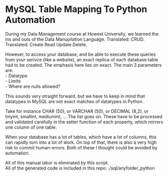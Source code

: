 # MySQL Table Mapping To Python Automation

During my Data Management course at Howest University, we learned the ins and outs of the Data Manupilation Language. Translated: CRUD. Translated: Create Read Update Delete.

However, to access your database, and be able to execute these queries from your serivce (like a website), an exact replica of each database table had to be created. The emphasis here lies on exact. The main 3 parameters are:  
    - Datatype  
    - Limits  
    - Where are nulls allowed?  

This sounds very straight forward, but we have to keep in mind that datatypes in MySQL are not exact matches of datatypes in Python.

Take for instance CHAR (50), or VARCHAR (50), or DECIMAL (8,2), or tinyint, smallint, mediumint, … The list goes on. These have to be processed and validated carefully in the setter function of each property, which mirrors one column of one table.    

When your database has a lot of tables, which have a lot of columns, this can rapidly turn into a lot of work. On top of that, there is also a very high risk to commit human-errors. Both of these I thought could be avoided by automation.  

All of this manual labor is eliminated by this script.  
All of the generated code is included in this repo: ./sql/anyfolder_python
